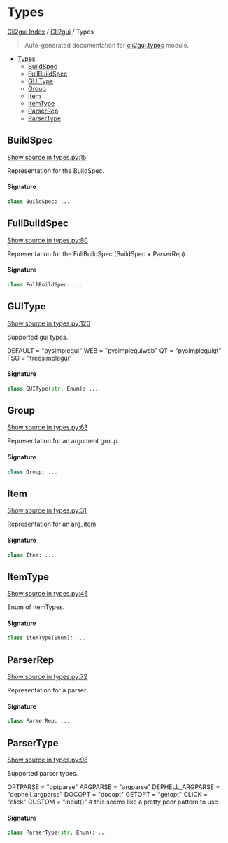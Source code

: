 # Types

[Cli2gui Index](../README.md#cli2gui-index) / [Cli2gui](./index.md#cli2gui) / Types

> Auto-generated documentation for [cli2gui.types](../../../cli2gui/types.py) module.

- [Types](#types)
  - [BuildSpec](#buildspec)
  - [FullBuildSpec](#fullbuildspec)
  - [GUIType](#guitype)
  - [Group](#group)
  - [Item](#item)
  - [ItemType](#itemtype)
  - [ParserRep](#parserrep)
  - [ParserType](#parsertype)

## BuildSpec

[Show source in types.py:15](../../../cli2gui/types.py#L15)

Representation for the BuildSpec.

#### Signature

```python
class BuildSpec: ...
```



## FullBuildSpec

[Show source in types.py:80](../../../cli2gui/types.py#L80)

Representation for the FullBuildSpec (BuildSpec + ParserRep).

#### Signature

```python
class FullBuildSpec: ...
```



## GUIType

[Show source in types.py:120](../../../cli2gui/types.py#L120)

Supported gui types.

DEFAULT = "pysimplegui"
WEB = "pysimpleguiweb"
QT = "pysimpleguiqt"
FSG = "freesimplegui"

#### Signature

```python
class GUIType(str, Enum): ...
```



## Group

[Show source in types.py:63](../../../cli2gui/types.py#L63)

Representation for an argument group.

#### Signature

```python
class Group: ...
```



## Item

[Show source in types.py:31](../../../cli2gui/types.py#L31)

Representation for an arg_item.

#### Signature

```python
class Item: ...
```



## ItemType

[Show source in types.py:46](../../../cli2gui/types.py#L46)

Enum of ItemTypes.

#### Signature

```python
class ItemType(Enum): ...
```



## ParserRep

[Show source in types.py:72](../../../cli2gui/types.py#L72)

Representation for a parser.

#### Signature

```python
class ParserRep: ...
```



## ParserType

[Show source in types.py:98](../../../cli2gui/types.py#L98)

Supported parser types.

OPTPARSE = "optparse"
ARGPARSE = "argparse"
DEPHELL_ARGPARSE = "dephell_argparse"
DOCOPT = "docopt"
GETOPT = "getopt"
CLICK = "click"
CUSTOM = "input()"  # this seems like a pretty poor pattern to use

#### Signature

```python
class ParserType(str, Enum): ...
```